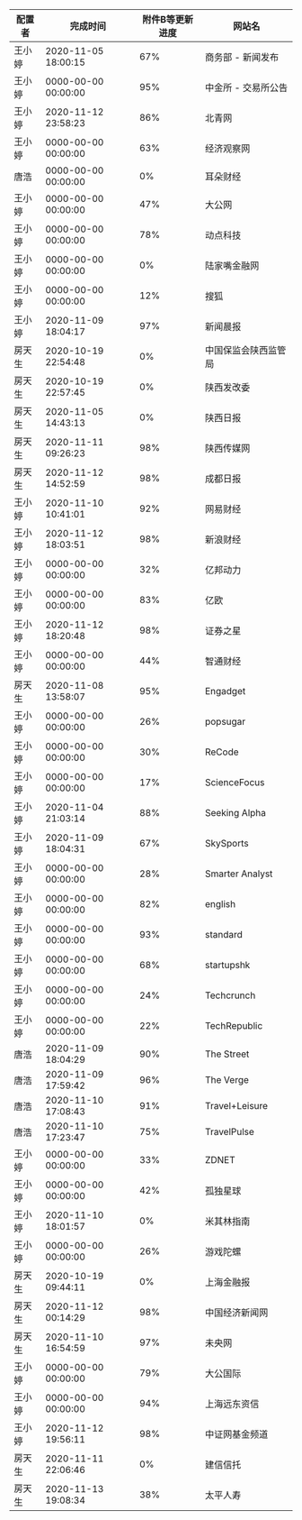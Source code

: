 
|	配置者	|	完成时间	|	附件B等更新进度	|	网站名	|
|----|----|----|----|
|	王小婷	|	2020-11-05 18:00:15	|	 67%	|	商务部 - 新闻发布	|
|	王小婷	|	0000-00-00 00:00:00	|	 95%	|	中金所 - 交易所公告	|
|	王小婷	|	2020-11-12 23:58:23	|	 86%	|	北青网	|
|	王小婷	|	0000-00-00 00:00:00	|	 63%	|	经济观察网	|
|	唐浩	|	0000-00-00 00:00:00	|	  0%	|	耳朵财经	|
|	王小婷	|	0000-00-00 00:00:00	|	 47%	|	大公网	|
|	王小婷	|	0000-00-00 00:00:00	|	 78%	|	动点科技	|
|	王小婷	|	0000-00-00 00:00:00	|	  0%	|	陆家嘴金融网	|
|	王小婷	|	0000-00-00 00:00:00	|	 12%	|	搜狐	|
|	王小婷	|	2020-11-09 18:04:17	|	 97%	|	新闻晨报	|
|	房天生	|	2020-10-19 22:54:48	|	  0%	|	中国保监会陕西监管局	|
|	房天生	|	2020-10-19 22:57:45	|	  0%	|	陕西发改委	|
|	房天生	|	2020-11-05 14:43:13	|	  0%	|	陕西日报	|
|	房天生	|	2020-11-11 09:26:23	|	 98%	|	陕西传媒网	|
|	房天生	|	2020-11-12 14:52:59	|	 98%	|	成都日报	|
|	王小婷	|	2020-11-10 10:41:01	|	 92%	|	网易财经	|
|	王小婷	|	2020-11-12 18:03:51	|	 98%	|	新浪财经	|
|	王小婷	|	0000-00-00 00:00:00	|	 32%	|	亿邦动力	|
|	王小婷	|	0000-00-00 00:00:00	|	 83%	|	亿欧	|
|	王小婷	|	2020-11-12 18:20:48	|	 98%	|	证券之星	|
|	王小婷	|	0000-00-00 00:00:00	|	 44%	|	智通财经	|
|	房天生	|	2020-11-08 13:58:07	|	 95%	|	Engadget	|
|	王小婷	|	0000-00-00 00:00:00	|	 26%	|	popsugar	|
|	王小婷	|	0000-00-00 00:00:00	|	 30%	|	ReCode	|
|	王小婷	|	0000-00-00 00:00:00	|	 17%	|	ScienceFocus	|
|	王小婷	|	2020-11-04 21:03:14	|	 88%	|	Seeking Alpha	|
|	王小婷	|	2020-11-09 18:04:31	|	 67%	|	SkySports	|
|	王小婷	|	0000-00-00 00:00:00	|	 28%	|	Smarter Analyst	|
|	王小婷	|	0000-00-00 00:00:00	|	 82%	|	english	|
|	王小婷	|	0000-00-00 00:00:00	|	 93%	|	standard	|
|	王小婷	|	0000-00-00 00:00:00	|	 68%	|	startupshk	|
|	王小婷	|	0000-00-00 00:00:00	|	 24%	|	Techcrunch	|
|	王小婷	|	0000-00-00 00:00:00	|	 22%	|	TechRepublic	|
|	唐浩	|	2020-11-09 18:04:29	|	 90%	|	The Street	|
|	唐浩	|	2020-11-09 17:59:42	|	 96%	|	The Verge	|
|	唐浩	|	2020-11-10 17:08:43	|	 91%	|	Travel+Leisure	|
|	唐浩	|	2020-11-10 17:23:47	|	 75%	|	TravelPulse	|
|	王小婷	|	0000-00-00 00:00:00	|	 33%	|	ZDNET	|
|	王小婷	|	0000-00-00 00:00:00	|	 42%	|	孤独星球	|
|	王小婷	|	2020-11-10 18:01:57	|	  0%	|	米其林指南	|
|	王小婷	|	0000-00-00 00:00:00	|	 26%	|	游戏陀螺	|
|	房天生	|	2020-10-19 09:44:11	|	  0%	|	上海金融报	|
|	房天生	|	2020-11-12 00:14:29	|	 98%	|	中国经济新闻网	|
|	房天生	|	2020-11-10 16:54:59	|	 97%	|	未央网	|
|	王小婷	|	0000-00-00 00:00:00	|	 79%	|	大公国际	|
|	王小婷	|	0000-00-00 00:00:00	|	 94%	|	上海远东资信	|
|	王小婷	|	2020-11-12 19:56:11	|	 98%	|	中证网基金频道	|
|	房天生	|	2020-11-11 22:06:46	|	  0%	|	建信信托	|
|	房天生	|	2020-11-13 19:08:34	|	 38%	|	太平人寿	|